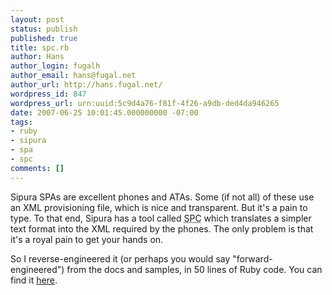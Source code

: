 ```yaml
---
layout: post
status: publish
published: true
title: spc.rb
author: Hans
author_login: fugalh
author_email: hans@fugal.net
author_url: http://hans.fugal.net/
wordpress_id: 847
wordpress_url: urn:uuid:5c9d4a76-f81f-4f26-a9db-ded4da946265
date: 2007-06-25 10:01:45.000000000 -07:00
tags:
- ruby
- sipura
- spa
- spc
comments: []
---
```

<p>Sipura SPAs are excellent phones and ATAs. Some (if not all) of these use an XML provisioning file, which is nice and transparent. But it's a pain to type. To that end, Sipura has a tool called <acronym title="Sipura Profile Compiler">SPC</acronym> which translates a simpler text format into the XML required by the phones. The only problem is that it's a royal pain to get your hands on.</p>

<p>So I reverse-engineered it (or perhaps you would say "forward-engineered") from the docs and samples, in 50 lines of Ruby code. You can find it <a href="http://hans.fugal.net/src/spc">here</a>.</p>
